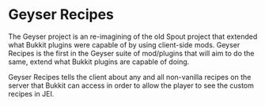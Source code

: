 # Geyser Recipes
The Geyser project is an re-imagining of the old Spout project that extended what Bukkit plugins were capable of by using client-side mods.  Geyser Recipes is the first in the Geyser suite of mod/plugins that will aim to do the same, extend what Bukkit plugins are capable of doing.

Geyser Recipes tells the client about any and all non-vanilla recipes on the server that Bukkit can access in order to allow the player to see the custom recipes in JEI.